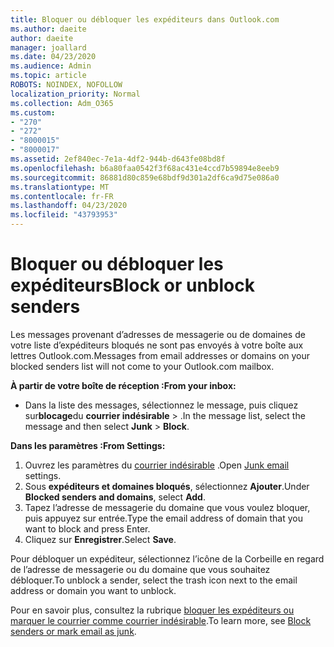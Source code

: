 ```yaml
---
title: Bloquer ou débloquer les expéditeurs dans Outlook.com
ms.author: daeite
author: daeite
manager: joallard
ms.date: 04/23/2020
ms.audience: Admin
ms.topic: article
ROBOTS: NOINDEX, NOFOLLOW
localization_priority: Normal
ms.collection: Adm_O365
ms.custom:
- "270"
- "272"
- "8000015"
- "8000017"
ms.assetid: 2ef840ec-7e1a-4df2-944b-d643fe08bd8f
ms.openlocfilehash: b6a80faa0542f3f68ac431e4ccd7b59894e8eeb9
ms.sourcegitcommit: 86881d80c859e68bdf9d301a2df6ca9d75e086a0
ms.translationtype: MT
ms.contentlocale: fr-FR
ms.lasthandoff: 04/23/2020
ms.locfileid: "43793953"
---
```

# <a name="block-or-unblock-senders"></a><span data-ttu-id="69d30-102">Bloquer ou débloquer les expéditeurs</span><span class="sxs-lookup"><span data-stu-id="69d30-102">Block or unblock senders</span></span>

<span data-ttu-id="69d30-103">Les messages provenant d’adresses de messagerie ou de domaines de votre liste d’expéditeurs bloqués ne sont pas envoyés à votre boîte aux lettres Outlook.com.</span><span class="sxs-lookup"><span data-stu-id="69d30-103">Messages from email addresses or domains on your blocked senders list will not come to your Outlook.com mailbox.</span></span>

<span data-ttu-id="69d30-104">**À partir de votre boîte de réception :**</span><span class="sxs-lookup"><span data-stu-id="69d30-104">**From your inbox:**</span></span>

- <span data-ttu-id="69d30-105">Dans la liste des messages, sélectionnez le message, puis cliquez sur**blocage**du **courrier indésirable** > .</span><span class="sxs-lookup"><span data-stu-id="69d30-105">In the message list, select the message and then select **Junk** > **Block**.</span></span>

<span data-ttu-id="69d30-106">**Dans les paramètres :**</span><span class="sxs-lookup"><span data-stu-id="69d30-106">**From Settings:**</span></span>

1. <span data-ttu-id="69d30-107">Ouvrez les paramètres du [courrier indésirable](https://outlook.live.com/mail/options/mail/junkEmail) .</span><span class="sxs-lookup"><span data-stu-id="69d30-107">Open [Junk email](https://outlook.live.com/mail/options/mail/junkEmail) settings.</span></span>
2. <span data-ttu-id="69d30-108">Sous **expéditeurs et domaines bloqués**, sélectionnez **Ajouter**.</span><span class="sxs-lookup"><span data-stu-id="69d30-108">Under **Blocked senders and domains**, select **Add**.</span></span>
3. <span data-ttu-id="69d30-109">Tapez l’adresse de messagerie du domaine que vous voulez bloquer, puis appuyez sur entrée.</span><span class="sxs-lookup"><span data-stu-id="69d30-109">Type the email address of domain that you want to block and press Enter.</span></span>
4. <span data-ttu-id="69d30-110">Cliquez sur **Enregistrer**.</span><span class="sxs-lookup"><span data-stu-id="69d30-110">Select **Save**.</span></span>

<span data-ttu-id="69d30-111">Pour débloquer un expéditeur, sélectionnez l’icône de la Corbeille en regard de l’adresse de messagerie ou du domaine que vous souhaitez débloquer.</span><span class="sxs-lookup"><span data-stu-id="69d30-111">To unblock a sender, select the trash icon next to the email address or domain you want to unblock.</span></span>

<span data-ttu-id="69d30-112">Pour en savoir plus, consultez la rubrique [bloquer les expéditeurs ou marquer le courrier comme courrier indésirable](https://support.office.com/article/a3ece97b-82f8-4a5e-9ac3-e92fa6427ae4?wt.mc_id=Office_Outlook_com_Alchemy).</span><span class="sxs-lookup"><span data-stu-id="69d30-112">To learn more, see [Block senders or mark email as junk](https://support.office.com/article/a3ece97b-82f8-4a5e-9ac3-e92fa6427ae4?wt.mc_id=Office_Outlook_com_Alchemy).</span></span>